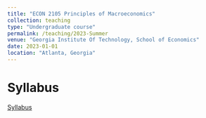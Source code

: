 ```yaml
---
title: "ECON 2105 Principles of Macroeconomics"
collection: teaching
type: "Undergraduate course"
permalink: /teaching/2023-Summer
venue: "Georgia Institute Of Technology, School of Economics"
date: 2023-01-01
location: "Atlanta, Georgia"
---
```




Syllabus
======
[Syllabus](files/Hritan_CV)
